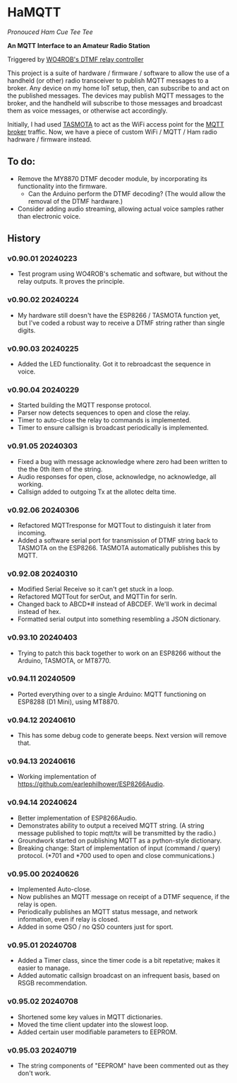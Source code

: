 # HaMQTT
_Pronouced Ham Cue Tee Tee_

**An MQTT Interface to an Amateur Radio Station**

Triggered by [WO4ROB's DTMF relay controller](http://51454.nodes.allstarlink.org/DTMF-Remote-Control.html)

This project is a suite of hardware / firmware / software to allow the use of a handheld (or other) radio transceiver to publish MQTT messages to a broker. Any device on my home IoT setup, then, can subscribe to and act on the published messages. The devices may publish MQTT messages to the broker, and the handheld will subscribe to those messages and broadcast them as voice messages, or otherwise act accordingly.

Initially, I had used [TASMOTA](https://tasmota.github.io/) to act as the WiFi access point for the [MQTT broker](https://en.wikipedia.org/wiki/MQTT) traffic. Now, we have a piece of custom WiFi / MQTT / Ham radio hadrware / firmware instead.

## To do:
- Remove the MY8870 DTMF decoder module, by incorporating its functionality into the firmware.
  - Can the Arduino perform the DTMF decoding? (The would allow the removal of the DTMF hardware.)
- Consider adding audio streaming, allowing actual voice samples rather than electronic voice.

## History
### v0.90.01 20240223
- Test program using WO4ROB's schematic and software, but without the relay outputs. It proves the principle.

### v0.90.02 20240224
- My hardware still doesn't have the ESP8266 / TASMOTA function yet, but I've coded a robust way to receive a DTMF string rather than single digits. 

### v0.90.03 20240225
- Added the LED functionality. Got it to rebroadcast the sequence in voice.

### v0.90.04 20240229
- Started building the MQTT response protocol.
- Parser now detects sequences to open and close the relay.
- Timer to auto-close the relay to commands is implemented.
- Timer to ensure callsign is broadcast periodically is implemented.

### v0.91.05 20240303
- Fixed a bug with message acknowledge where zero had been written to the the 0th item of the string.
- Audio responses for open, close, acknowledge, no acknowledge, all working.
- Callsign added to outgoing Tx at the allotec delta time.

### v0.92.06 20240306
- Refactored MQTTresponse for MQTTout to distinguish it later from incoming.
- Added a software serial port for transmission of DTMF string back to TASMOTA on the ESP8266. TASMOTA automatically publishes this by MQTT.

### v0.92.08 20240310
- Modified Serial Receive so it can't get stuck in a loop.
- Refactored MQTTout for serOut, and MQTTin for serIn.
- Changed back to ABCD*# instead of ABCDEF. We'll work in decimal instead of hex.
- Formatted serial output into something resembling a JSON dictionary.

### v0.93.10 20240403
- Trying to patch this back together to work on an ESP8266 without the Arduino, TASMOTA, or MT8770.

### v0.94.11 20240509
- Ported everything over to a single Arduino: MQTT functioning on ESP8288 (D1 Mini), using MT8870.

### v0.94.12 20240610
- This has some debug code to generate beeps. Next version will remove that.

### v0.94.13 20240616
- Working implementation of https://github.com/earlephilhower/ESP8266Audio.

### v0.94.14 20240624
- Better implementation of ESP8266Audio.
- Demonstrates ability to output a received MQTT string. (A string message published to topic mqtt/tx will be transmitted by the radio.)
- Groundwork started on publishing MQTT as a python-style dictionary.
- Breaking change: Start of implementation of input (command / query) protocol. (*701 and *700 used to open and close communications.)

### v0.95.00 20240626
- Implemented Auto-close.
- Now publishes an MQTT message on receipt of a DTMF sequence, if the relay is open.
- Periodically publishes an MQTT status message, and network information, even if relay is closed.
- Added in some QSO / no QSO counters just for sport.

### v0.95.01 20240708
- Added a Timer class, since the timer code is a bit repetative; makes it easier to manage.
- Added automatic callsign broadcast on an infrequent basis, based on RSGB recommendation.

### v0.95.02 20240708
- Shortened some key values in MQTT dictionaries.
- Moved the time client updater into the slowest loop.
- Added certain user modifiable parameters to EEPROM.

### v0.95.03 20240719
- The string components of "EEPROM" have been commented out as they don't work.
